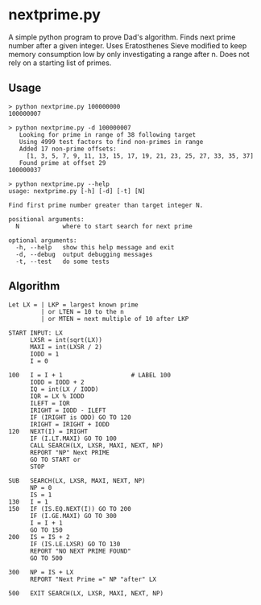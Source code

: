 # nextprime.py

A simple python program to prove Dad's algorithm.
Finds next prime number after a given integer.
Uses Eratosthenes Sieve modified to keep memory
consumption low by only investigating a range
after n. Does not rely on a starting list of primes.

## Usage

```
> python nextprime.py 100000000
100000007

> python nextprime.py -d 100000007
   Looking for prime in range of 38 following target
   Using 4999 test factors to find non-primes in range
   Added 17 non-prime offsets:
     [1, 3, 5, 7, 9, 11, 13, 15, 17, 19, 21, 23, 25, 27, 33, 35, 37]
   Found prime at offset 29
100000037

> python nextprime.py --help
usage: nextprime.py [-h] [-d] [-t] [N]

Find first prime number greater than target integer N.

positional arguments:
  N            where to start search for next prime

optional arguments:
  -h, --help   show this help message and exit
  -d, --debug  output debugging messages
  -t, --test   do some tests
````

## Algorithm

```
Let LX = | LKP = largest known prime
         | or LTEN = 10 to the n
         | or MTEN = next multiple of 10 after LKP

START INPUT: LX
      LXSR = int(sqrt(LX))
      MAXI = int(LXSR / 2)
      IODD = 1
      I = 0

100   I = I + 1                   # LABEL 100
      IODD = IODD + 2
      IQ = int(LX / IODD)
      IQR = LX % IODD
      ILEFT = IQR
      IRIGHT = IODD - ILEFT
      IF (IRIGHT is ODD) GO TO 120
      IRIGHT = IRIGHT + IODD
120   NEXT(I) = IRIGHT
      IF (I.LT.MAXI) GO TO 100
      CALL SEARCH(LX, LXSR, MAXI, NEXT, NP)
      REPORT "NP" Next PRIME
      GO TO START or
      STOP

SUB   SEARCH(LX, LXSR, MAXI, NEXT, NP)
      NP = 0
      IS = 1
130   I = 1
150   IF (IS.EQ.NEXT(I)) GO TO 200
      IF (I.GE.MAXI) GO TO 300
      I = I + 1
      GO TO 150
200   IS = IS + 2
      IF (IS.LE.LXSR) GO TO 130
      REPORT "NO NEXT PRIME FOUND"
      GO TO 500

300   NP = IS + LX
      REPORT "Next Prime =" NP "after" LX

500   EXIT SEARCH(LX, LXSR, MAXI, NEXT, NP)
```